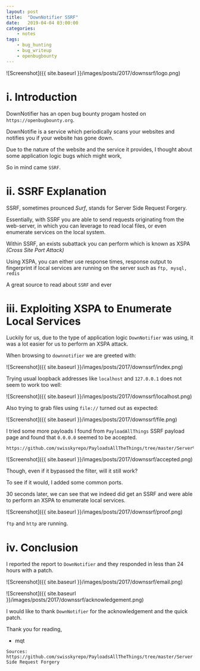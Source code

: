 ```yaml
---
layout: post
title:	"DownNotifier SSRF"
date:	2019-04-04 03:00:00
categories:
    - notes
tags:
    - bug_hunting
    - bug_writeup
    - openbugbounty
---
```

<head>
	<title> downnotifer.com SSRF Bug Writeup </title>
</head>
![Screenshot]({{ site.baseurl }}/images/posts/2017/downssrf/logo.png)


# i. Introduction
DownNotifier has an open bug bounty progam hosted on `https://openbugbounty.org`.

DownNotifie is a service which periodically scans your websites and notifies you if your website has gone down.

Due to the nature of the website and the service it provides, I thought about some application logic bugs which might work, 

So in mind came `SSRF`.

# ii. SSRF Explanation

SSRF, sometimes prounced *Surf*, stands for Server Side Request Forgery. 

Essentially, with SSRF you are able to send requests originating from the web-server, in which you can leverage to read local files, or even enumerate services on the local system.

Within SSRF, an exists subattack you can perform which is known as XSPA *(Cross Site Port Attack)*

Using XSPA, you can either use response times, response output to fingerprint if local services are running on the server such as `ftp, mysql, redis`

A great source to read about `SSRF` and ever


# iii. Exploiting XSPA to Enumerate Local Services

Luckily for us, due to the type of application logic `DownNotifier` was using, it was a lot easier for us to perform an XSPA attack.

When browsing to `downnotifier` we are greeted with:

![Screenshot]({{ site.baseurl }}/images/posts/2017/downssrf/index.png)

Trying usual loopback addresses like `localhost` and `127.0.0.1` does not seem to work too well:

![Screenshot]({{ site.baseurl }}/images/posts/2017/downssrf/localhost.png)

Also trying to grab files using `file://` turned out as expected:

![Screenshot]({{ site.baseurl }}/images/posts/2017/downssrf/file.png)

I tried some more payloads I found from `PayloadAllThings` SSRF payload page and found that `0.0.0.0` seemed to be accepted.
~~~
https://github.com/swisskyrepo/PayloadsAllTheThings/tree/master/Server%20Side%20Request%20Forgery
~~~

![Screenshot]({{ site.baseurl }}/images/posts/2017/downssrf/accepted.png)

Though, even if it bypassed the filter, will it still work?

To see if it would, I added some common ports.

30 seconds later, we can see that we indeed did get an SSRF and were able to perform an XSPA to enumerate local services. 

![Screenshot]({{ site.baseurl }}/images/posts/2017/downssrf/proof.png)

`ftp` and `http` are running.


# iv. Conclusion

I reported the report to `DownNotifier` and they responded in less than 24 hours with a patch.

![Screenshot]({{ site.baseurl }}/images/posts/2017/downssrf/email.png)

![Screenshot]({{ site.baseurl }}/images/posts/2017/downssrf/acknowledgement.png)

I would like to thank `DownNotifier` for the acknowledgement and the quick patch.

Thank you for reading,
- mqt

~~~
Sources:
https://github.com/swisskyrepo/PayloadsAllTheThings/tree/master/Server Side Request Forgery
~~~
